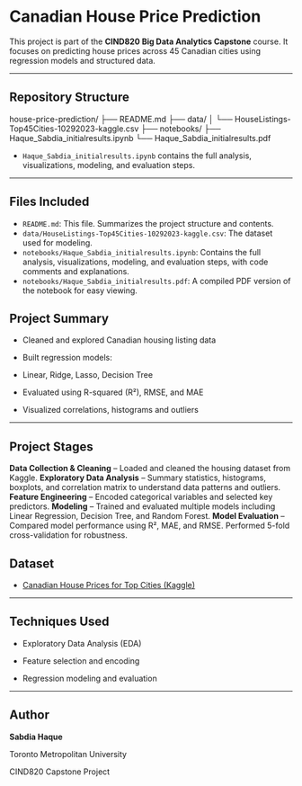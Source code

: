 # Canadian House Price Prediction



This project is part of the **CIND820 Big Data Analytics Capstone** course. It focuses on predicting house prices across 45 Canadian cities using regression models and structured data.



---



##  Repository Structure



house-price-prediction/
├── README.md
├── data/
│   └── HouseListings-Top45Cities-10292023-kaggle.csv
├── notebooks/
    ├── Haque_Sabdia_initialresults.ipynb
    └── Haque_Sabdia_initialresults.pdf


- `Haque_Sabdia_initialresults.ipynb` contains the full analysis, visualizations, modeling, and evaluation steps.


---


## Files Included

- `README.md`: This file. Summarizes the project structure and contents.
- `data/HouseListings-Top45Cities-10292023-kaggle.csv`: The dataset used for modeling.
- `notebooks/Haque_Sabdia_initialresults.ipynb`: Contains the full analysis, visualizations, modeling, and evaluation steps, with code comments and explanations.
- `notebooks/Haque_Sabdia_initialresults.pdf`: A compiled PDF version of the notebook for easy viewing.


##  Project Summary



- Cleaned and explored Canadian housing listing data  

- Built regression models:  

- Linear, Ridge, Lasso, Decision Tree  

- Evaluated using R-squared (R²), RMSE, and MAE  

- Visualized correlations, histograms and outliers



---



##  Project Stages

 **Data Collection & Cleaning** – Loaded and cleaned the housing dataset from Kaggle.
 **Exploratory Data Analysis** – Summary statistics, histograms, boxplots, and correlation matrix to understand data patterns and outliers.
 **Feature Engineering** – Encoded categorical variables and selected key predictors.
 **Modeling** – Trained and evaluated multiple models including Linear Regression, Decision Tree, and Random Forest.
 **Model Evaluation** – Compared model performance using R², MAE, and RMSE. Performed 5-fold cross-validation for robustness.


##  Dataset



- [Canadian House Prices for Top Cities (Kaggle)](https://www.kaggle.com/datasets/jeremylarcher/canadian-house-prices-for-top-cities)



---



##  Techniques Used



- Exploratory Data Analysis (EDA)  

- Feature selection and encoding  

- Regression modeling and evaluation



---



##  Author



**Sabdia Haque**  

Toronto Metropolitan University  

CIND820 Capstone Project



